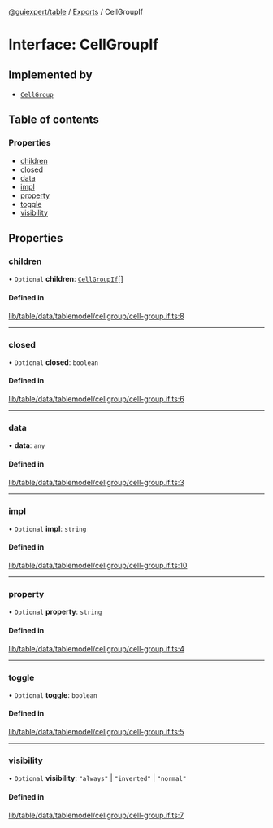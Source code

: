 [@guiexpert/table](../README.md) / [Exports](../modules.md) / CellGroupIf

# Interface: CellGroupIf

## Implemented by

- [`CellGroup`](../classes/CellGroup.md)

## Table of contents

### Properties

- [children](CellGroupIf.md#children)
- [closed](CellGroupIf.md#closed)
- [data](CellGroupIf.md#data)
- [impl](CellGroupIf.md#impl)
- [property](CellGroupIf.md#property)
- [toggle](CellGroupIf.md#toggle)
- [visibility](CellGroupIf.md#visibility)

## Properties

### children

• `Optional` **children**: [`CellGroupIf`](CellGroupIf.md)[]

#### Defined in

[lib/table/data/tablemodel/cellgroup/cell-group.if.ts:8](https://github.com/guiexperttable/ge-table/blob/7d8ffe2/libs/table/src/lib/table/data/tablemodel/cellgroup/cell-group.if.ts#L8)

___

### closed

• `Optional` **closed**: `boolean`

#### Defined in

[lib/table/data/tablemodel/cellgroup/cell-group.if.ts:6](https://github.com/guiexperttable/ge-table/blob/7d8ffe2/libs/table/src/lib/table/data/tablemodel/cellgroup/cell-group.if.ts#L6)

___

### data

• **data**: `any`

#### Defined in

[lib/table/data/tablemodel/cellgroup/cell-group.if.ts:3](https://github.com/guiexperttable/ge-table/blob/7d8ffe2/libs/table/src/lib/table/data/tablemodel/cellgroup/cell-group.if.ts#L3)

___

### impl

• `Optional` **impl**: `string`

#### Defined in

[lib/table/data/tablemodel/cellgroup/cell-group.if.ts:10](https://github.com/guiexperttable/ge-table/blob/7d8ffe2/libs/table/src/lib/table/data/tablemodel/cellgroup/cell-group.if.ts#L10)

___

### property

• `Optional` **property**: `string`

#### Defined in

[lib/table/data/tablemodel/cellgroup/cell-group.if.ts:4](https://github.com/guiexperttable/ge-table/blob/7d8ffe2/libs/table/src/lib/table/data/tablemodel/cellgroup/cell-group.if.ts#L4)

___

### toggle

• `Optional` **toggle**: `boolean`

#### Defined in

[lib/table/data/tablemodel/cellgroup/cell-group.if.ts:5](https://github.com/guiexperttable/ge-table/blob/7d8ffe2/libs/table/src/lib/table/data/tablemodel/cellgroup/cell-group.if.ts#L5)

___

### visibility

• `Optional` **visibility**: ``"always"`` \| ``"inverted"`` \| ``"normal"``

#### Defined in

[lib/table/data/tablemodel/cellgroup/cell-group.if.ts:7](https://github.com/guiexperttable/ge-table/blob/7d8ffe2/libs/table/src/lib/table/data/tablemodel/cellgroup/cell-group.if.ts#L7)
